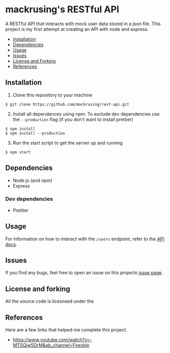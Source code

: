 # mackrusing's RESTful API

A RESTful API that interacts with mock user data stored in a json file. This project is my first attempt at creating an API with node and express.

- [Installation](#installation)
- [Dependencies](#dependencies)
- [Usage](#usage)
- [Issues](#issues)
- [License and Forking](#license-and-forking)
- [References](#references)

## Installation

1. Clone this repository to your machine

```
$ git clone https://github.com/mackrusing/rest-api.git
```

2. Install all dependences using npm. To exclude dev dependencies use the `--production` flag (if you don't want to install prettier)

```
$ npm install
$ npm install --production
```

3. Run the start script to get the server up and running

```
$ npm start
```

## Dependencies

- Node.js (and npm)
- Express

### Dev dependencies

- Prettier

## Usage

For information on how to interact with the `/users` endpoint, refer to the [API docs](./docs/index.md).

## Issues

If you find any bugs, feel free to open an issue on this projects [issue page](https://github.com/mackrusing/rest-api/issues).

## License and forking

All the source code is licesnsed under the  

## References

Here are a few links that helped me complete this project.
 
- <https://www.youtube.com/watch?v=-MTSQjw5DrM&ab_channel=Fireship>
